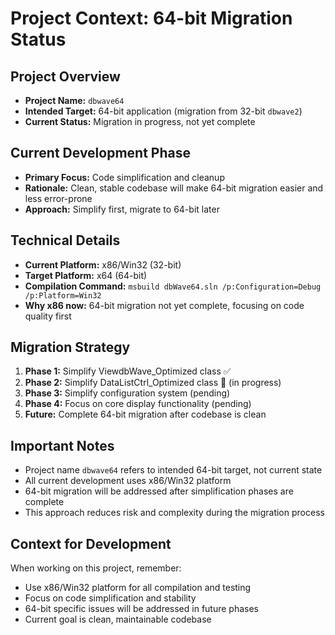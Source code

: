 # Project Context: 64-bit Migration Status

## **Project Overview**
- **Project Name:** `dbwave64` 
- **Intended Target:** 64-bit application (migration from 32-bit `dbwave2`)
- **Current Status:** Migration in progress, not yet complete

## **Current Development Phase**
- **Primary Focus:** Code simplification and cleanup
- **Rationale:** Clean, stable codebase will make 64-bit migration easier and less error-prone
- **Approach:** Simplify first, migrate to 64-bit later

## **Technical Details**
- **Current Platform:** x86/Win32 (32-bit)
- **Target Platform:** x64 (64-bit)
- **Compilation Command:** `msbuild dbWave64.sln /p:Configuration=Debug /p:Platform=Win32`
- **Why x86 now:** 64-bit migration not yet complete, focusing on code quality first

## **Migration Strategy**
1. **Phase 1:** Simplify ViewdbWave_Optimized class ✅
2. **Phase 2:** Simplify DataListCtrl_Optimized class 🔄 (in progress)
3. **Phase 3:** Simplify configuration system (pending)
4. **Phase 4:** Focus on core display functionality (pending)
5. **Future:** Complete 64-bit migration after codebase is clean

## **Important Notes**
- Project name `dbwave64` refers to intended 64-bit target, not current state
- All current development uses x86/Win32 platform
- 64-bit migration will be addressed after simplification phases are complete
- This approach reduces risk and complexity during the migration process

## **Context for Development**
When working on this project, remember:
- Use x86/Win32 platform for all compilation and testing
- Focus on code simplification and stability
- 64-bit specific issues will be addressed in future phases
- Current goal is clean, maintainable codebase
